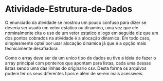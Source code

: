 # Atividade-Estrutura-de-Dados

O enunciado da atividade se mostrou um pouco confuso para dizer se deveria ser usado um vetor estatico ou dinamico, uma vez que ele nominalmente cita o uso de um vetor estatico e logo em seguida diz que um dos pontos cobrados na atividade é a alocação dinamica. Em todo caso, simplesmente optei por usar alocação dinamica já que é a opção mais tecnicamente desafiadora.

Como o array deve ser de um unico tipo de dados eu tive a ideia de fazer o array principal com ponteiros que apontam para listas, cada uma dessas listas sendo uma das linhas do originario csv. Desta forma os arquivos podem ter os seus diferentes tipos e além de serem mais acessiveis.